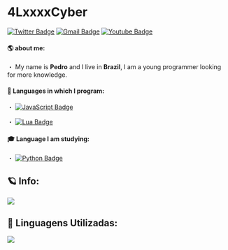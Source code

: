 # 4LxxxxCyber

[![Twitter Badge](https://img.shields.io/badge/-@4LxxxxCyber-6633cc?style=flat-square&labelColor=6633cc&logo=twitter&logoColor=white&link=https://twitter.com/4lxxxxcyber)](https://twitter.com/4lxxxxcyber)
[![Gmail Badge](https://img.shields.io/badge/-4lxxxxcyber@gmail.com-6633cc?style=flat-square&logo=Gmail&logoColor=white&link=mailto:4lxxxxcyber@gmail.com)](mailto:4lxxxxcyber@gmail.com)
[![Youtube Badge](https://img.shields.io/badge/-4LxxxxCyber-6633cc?style=flat-square&labelColor=6633cc&logo=youtube&logoColor=white&link=https://www.youtube.com/channel/UC1udFUM6us-c0s076wcwG-g)](https://www.youtube.com/channel/UC1udFUM6us-c0s076wcwG-g)

#### 🌎 about me:

・ My name is **Pedro** and I live in **Brazil**, I am a young programmer looking for more knowledge.

#### 🌟 Languages in which I program:

・ [![JavaScript Badge](https://img.shields.io/badge/-JavaScript-ADFF2F?style=flat-square&labelColor=ADFF2F&logo=javascript&logoColor=white&link=https://www.javascript.com/)](https://www.javascript.com/)

・ [![Lua Badge](https://img.shields.io/badge/-Lua-4B0082?style=flat-square&labelColor=4B0082&logo=lua&logoColor=white&link=https://www.lua.org/portugues.html)](https://www.lua.org/portugues.html)

#### 🎓 Language I am studying:

・ [![Python Badge](https://img.shields.io/badge/-python-ADFF2F?style=flat-square&labelColor=ADFF2F&logo=python&logoColor=white&link=https://www.python.org/)](https://www.python.org/)

## 🪐 Info:
<img src="https://github-readme-stats.vercel.app/api?username=4lxxxx&&show_icons=true&title_color=6633cc&icon_color=bb2acf&text_color=ffffff&bg_color=151515">

## 🎈 Linguagens Utilizadas:
<img src="https://github-readme-stats.anuraghazra1.vercel.app/api/top-langs/?username=4lxxxx&layout=compact">


